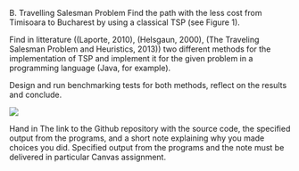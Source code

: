 B. Travelling Salesman Problem
Find the path with the less cost from Timisoara to Bucharest by using a classical
TSP (see Figure 1).

Find in litterature ((Laporte, 2010), (Helsgaun, 2000), (The Traveling Salesman
Problem and Heuristics, 2013)) two different methods for the implementation of TSP
and implement it for the given problem in a programming language (Java, for
example).

Design and run benchmarking tests for both methods, reflect on the results and
conclude.

<img src = '../resources/map.png'>

Hand in
The link to the Github repository with the source code, the specified output from the
programs, and a short note explaining why you made choices you did.
Specified output from the programs and the note must be delivered in particular
Canvas assignment.
